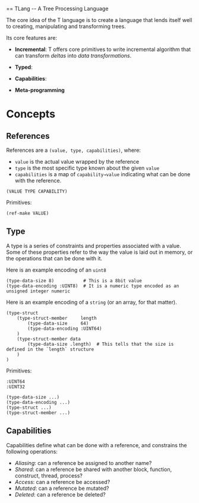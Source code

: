 == TLang
-- A Tree Processing Language

The core idea of the T language is to create a language that lends itself well to
creating, manipulating and transforming trees.

Its core features are:

- **Incremental**: T offers core primitives to write incremental algorithm
  that can transform *deltas* into *data transformations*.

- **Typed**:

- **Capabilities**:

- **Meta-programming**

Concepts
========

References
----------

References are a `(value, type, capabilities)`, where:

- `value` is the actual value wrapped by the reference
- `type` is the most specific type known about the given `value`
- `capabilities` is a map of `capability→value` indicating what can
  be done with the reference.

```
(VALUE TYPE CAPABILITY)
```

Primitives:

```
(ref-make VALUE)
```

Type
----

A type is a series of constraints and properties associated with a value.
Some of these properties refer to the way the value is laid out in memory,
or the operations that can be done with it.


Here is an example encoding of an `uint8`

```
(type-data-size 8)           # This is a 8bit value
(type-data-encoding :UINT8)  # It is a numeric type encoded as an unsigned integer numeric
```

Here is an example encoding of a `string` (or an array, for that matter).

```
(type-struct
	(type-struct-member     length
		(type-data-size     64)
		(type-data-encoding :UINT64)
	)
	(type-struct-member data
		(type-data-size .length)  # This tells that the size is defined in the `length` structure
	)
)
``` 

Primitives:

```
:UINT64
:UINT32
```

```
(type-data-size ...)
(type-data-encoding ...)
(type-struct ...)
(type-struct-member ...)
```

Capabilities
------------

Capabilities define what can be done with a reference, and constrains the
following operations:

- *Aliasing*: can a reference be assigned to another name?
- *Shared*: can a reference be shared with another block, function, construct, thread, process?
- *Access*: can a reference be accessed?
- *Mutated*: can a reference be mutated?
- *Deleted*: can a reference be deleted?

